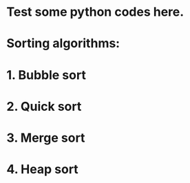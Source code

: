 # Test some python codes here.
# Sorting algorithms:
# 1. Bubble sort
# 2. Quick sort
# 3. Merge sort
# 4. Heap sort